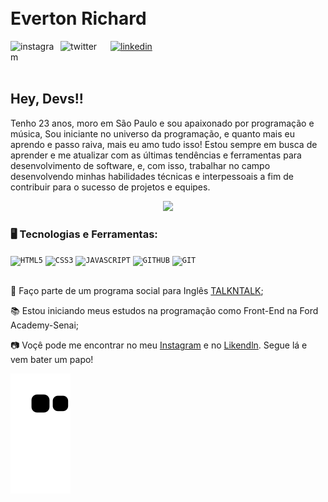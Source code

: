 

</br>
</br>

<div dsplay="inline-block">
 
 <h1 align="left">Everton Richard</h1>
  <a href="https://www.instagram.com/isttommy/">
    <img align="left" width="80px" src="https://i.ibb.co/qkGSp1D/instagram.png" alt="instagram" style="vertical-align:top;">
  </a> 
 
  <a href="https://br.linkedin.com/in/everton-richard-349a2b254?trk=people-guest_people_search-card">
    <img width="80px" src="https://i.ibb.co/RyZx12b/linkedin.png" alt="linkedin" style="vertical-align:top;">
  </a>
  <img align="left" width="80px" src="https://i.ibb.co/ZcFHDpv/twitter.png" alt="twitter" style="vertical-align:top;">
  </a>
</div>
 
 </br>
 </br>
 
 ## Hey, Devs!!

Tenho 23 anos, moro em São Paulo e sou apaixonado por programação e música, Sou iniciante no universo da programação, e quanto mais eu aprendo e passo raiva, mais eu amo tudo isso! Estou sempre em busca de aprender e me atualizar com as últimas tendências e ferramentas para desenvolvimento de software, e, com isso, trabalhar no campo desenvolvendo minhas habilidades técnicas e interpessoais a fim de contribuir para o sucesso de projetos e equipes.
 

<p align="center">
  <img src="https://super.abril.com.br/wp-content/uploads/2016/09/super_imggato_digitando_0.gif" width="350">
</p>


### 🖥️ Tecnologias e Ferramentas: 
<code><img width="40px" src="https://cdn.jsdelivr.net/gh/devicons/devicon/icons/html5/html5-original-wordmark.svg" title = "HTML5"/></code>
<code><img width="40px" src="https://cdn.jsdelivr.net/gh/devicons/devicon/icons/css3/css3-original-wordmark.svg" title = "CSS3"/></code>
<code><img width="40px" src="https://cdn.jsdelivr.net/gh/devicons/devicon/icons/javascript/javascript-original.svg" title = "JAVASCRIPT"/></code>
<code><img width="40px" src="https://cdn.jsdelivr.net/gh/devicons/devicon/icons/github/github-original.svg" title = "GITHUB"/></code>
<code><img width="40px" src="https://cdn.jsdelivr.net/gh/devicons/devicon/icons/git/git-original.svg" title = "GIT"/></code>
</br>
</br>


<p align="left">🤿 Faço parte de um programa social para Inglês <a href="https://uk.linkedin.com/company/talktalk">TALKNTALK</a>;</p>
<p align="left">📚 Estou iniciando meus estudos na programação como Front-End na Ford Academy-Senai;</p>
<p align="left">📷 Voçê pode me encontrar no meu <a href="https://www.instagram.com/isttommy">Instagram</a> e no <a href="https://br.linkedin.com/in/everton-richard-349a2b254?trk=people-guest_people_search-card">Likendln</a>. Segue lá e vem bater um papo!</p>

![minhoca](https://raw.githubusercontent.com/rick-png/rick-png/output/github-contribution-grid-snake.svg)
